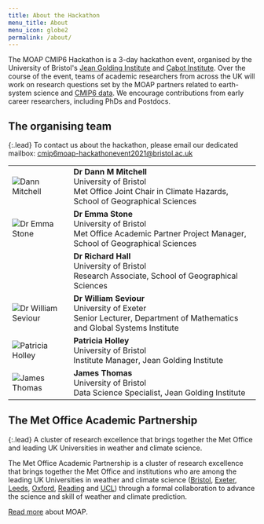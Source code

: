 ```yaml
---
title: About the Hackathon
menu_title: About
menu_icon: globe2
permalink: /about/
---
```


The MOAP CMIP6 Hackathon is a 3-day hackathon event, organised by the University
of Bristol's [Jean Golding Institute](https://www.bristol.ac.uk/golding/) and
[Cabot Institute](https://www.bristol.ac.uk/cabot/). Over the course of the
event, teams of academic researchers from across the UK will work on research
questions set by the MOAP partners related to earth-system science and [CMIP6
data](https://esgf-index1.ceda.ac.uk/projects/cmip6-ceda/). We encourage
contributions from early career researchers, including PhDs and Postdocs.

## The organising team

{:.lead}
To contact us about the hackathon, please email our dedicated mailbox: <a href="mailto:cmip6moap-hackathonevent2021@bristol.ac.uk">cmip6moap-hackathonevent2021@bristol.ac.uk</a>

<table class="team-list">
    <tr>
        <td>
            <img alt="Dann Mitchell" src="{% link assets/team/Dann.jpg %}">
        </td>
        <td>
            <strong>Dr Dann M Mitchell</strong>
            <span class="profile-links">
                <a title="Profile &amp; contact" href="https://research-information.bris.ac.uk/en/persons/dann-m-mitchell"><i class="bi bi-person-lines-fill"></i></a>
                <a title="Website" href="https://www.climatebristol.org/"><i class="bi bi-globe2"></i></a>
                <a title="GitHub" href="https://github.com/dmm17/"><i class="bi bi-github"></i></a>
                <a title="Twitter" href="https://twitter.com/ClimateDann"><i class="bi bi-twitter"></i></a>
            </span>
            <br>University of Bristol
            <br>Met Office Joint Chair in Climate Hazards, School of Geographical Sciences
        </td>
    </tr>
    <tr>
        <td>
            <img alt="Dr Emma Stone" src="{% link assets/team/Emma.jpg %}">
        </td>
        <td>
            <strong>Dr Emma Stone</strong>
            <span class="profile-links">
                <a title="Profile &amp; contact" href="https://www.bris.ac.uk/contact/person/getDetails?personKey=rn9rLhoJMlvvds3wexjHj5ep0mqebQ"><i class="bi bi-person-lines-fill"></i></a>
            </span>
            <br>University of Bristol
            <br>Met Office Academic Partner Project Manager, School of Geographical Sciences
        </td>
    </tr>
    <tr>
        <td>
            <img alt="" src="https://avatars.githubusercontent.com/u/0?s=120&v=4">
        </td>
        <td>
            <strong>Dr Richard Hall</strong>
            <span class="profile-links">
                <a title="Profile &amp; contact" href="https://research-information.bris.ac.uk/en/persons/richard-j-hall"><i class="bi bi-person-lines-fill"></i></a>
            </span>
            <br>University of Bristol
            <br>Research Associate, School of Geographical Sciences
        </td>
    </tr>
    <tr>
        <td>
            <img alt="Dr William Seviour" src="{% link assets/team/Will.jpg %}">
        </td>
        <td>
            <strong>Dr William Seviour</strong>
            <span class="profile-links">
                <a title="Profile &amp; contact" href="https://emps.exeter.ac.uk/mathematics/staff/ws359"><i class="bi bi-person-lines-fill"></i></a>
                <a title="Website" href="https://wseviour.github.io/"><i class="bi bi-globe2"></i></a>
                <a title="GitHub" href="https://github.com/wseviour/"><i class="bi bi-github"></i></a>
                <a title="Twitter" href="https://twitter.com/WillSeviour"><i class="bi bi-twitter"></i></a>
            </span>
            <br>University of Exeter
            <br>Senior Lecturer, Department of Mathematics and Global Systems Institute 
        </td>
    </tr>
    <tr>
        <td>
            <img alt="Patricia Holley" src="{% link assets/team/Patty.jpg %}">
        </td>
        <td>
            <strong>Patricia Holley</strong>
            <span class="profile-links">
                <a title="Profile &amp; contact" href="https://www.bris.ac.uk/contact/person/getDetails?personKey=9tNdYV3TvjDC0p0L3d6TSvZ4ligZa3"><i class="bi bi-person-lines-fill"></i></a>
                <a title="Website" href="https://www.bristol.ac.uk/golding/"><i class="bi bi-globe2"></i></a>
            </span>
            <br>University of Bristol
            <br>Institute Manager, Jean Golding Institute
        </td>
    </tr>
    <tr>
        <td>
            <img alt="James Thomas" src="{% link assets/team/James.jpg %}">
        </td>
        <td>
            <strong>James Thomas</strong>
            <span class="profile-links">
                <a title="Profile &amp; contact" href="https://www.bris.ac.uk/contact/person/getDetails?personKey=7PWOgX70s8UndjDH0UkfhsFGi763DB"><i class="bi bi-person-lines-fill"></i></a>
                <a title="Website" href="https://jatonline.co.uk/"><i class="bi bi-globe2"></i></a>
                <a title="GitHub" href="https://github.com/jatonline/"><i class="bi bi-github"></i></a>
            </span>
            <br>University of Bristol
            <br>Data Science Specialist, Jean Golding Institute
        </td>
    </tr>
</table>

## The Met Office Academic Partnership

{:.lead}
A cluster of research excellence that brings together the Met Office and
leading UK Universities in weather and climate science.

The Met Office Academic Partnership is a cluster of research excellence that
brings together the Met Office and institutions who are among the leading UK
Universities in weather and climate science
([Bristol](https://www.bristol.ac.uk), [Exeter](https://www.exeter.ac.uk),
[Leeds](https://www.leeds.ac.uk), [Oxford](https://www.ox.ac.uk),
[Reading](https://www.reading.ac.uk) and [UCL](https://www.ucl.ac.uk)) through a
formal collaboration to advance the science and skill of weather and climate
prediction.

[Read more](https://www.metoffice.gov.uk/research/approach/collaboration/partnership)
about MOAP.
